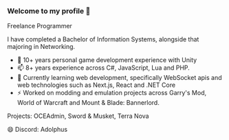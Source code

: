 ### Welcome to my profile 👋

Freelance Programmer

I have completed a Bachelor of Information Systems, alongside that majoring in Networking.

- 💬 10+ years personal game development experience with Unity
- 📫 8+ years experience across C#, JavaScript, Lua and PHP.
- 🌱 Currently learning web development, specifically WebSocket apis and web technologies such as Next.js, React and .NET Core
- ⚡ Worked on modding and emulation projects across Garry's Mod, World of Warcraft and Mount & Blade: Bannerlord.

Projects: OCEAdmin, Sword & Musket, Terra Nova

 😄 Discord: Adolphus
